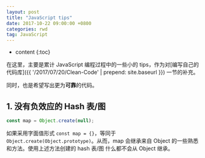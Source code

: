 ```yaml
---
layout: post
title: "JavaScript tips"
date: 2017-10-22 09:00:00 +0800 
categories: rwd
tag: JavaScript
---
```

* content
{:toc}

在这里，主要是累计 JavaScript 编程过程中的一些小的 tips，作为对[编写自己的代码库]({{ '/2017/07/20/Clean-Code' | prepend: site.baseurl }}) 一节的补充。

同时，也是希望写出更为**可靠**的代码。

<!-- more -->

## 1. 没有负效应的 Hash 表/图

```js
const map = Object.create(null);
```

如果采用字面值形式 `const map = {}`，等同于 `Object.create(Object.prototype)`。从而，map 会继承来自 Object 的一些熟悉和方法。使用上述方法创建的 hash 表/图 什么都不会从 Object 继承。